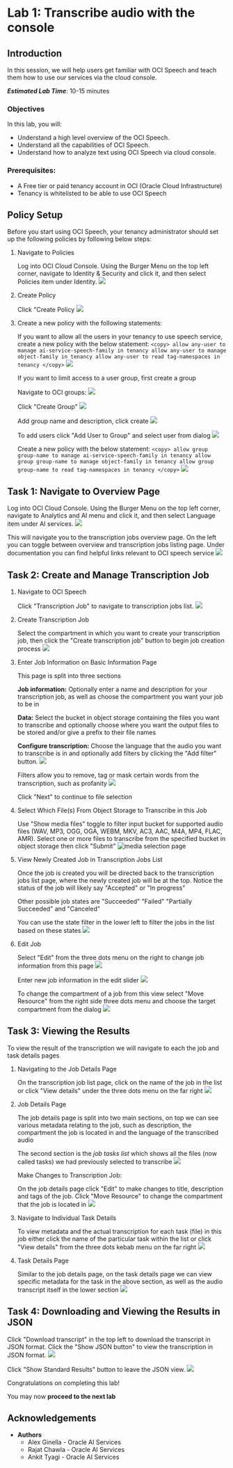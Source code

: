 # Lab 1: Transcribe audio with the console

## Introduction
In this session, we will help users get familiar with OCI Speech and teach them how to use our services via the cloud console.

***Estimated Lab Time***: 10-15 minutes

### Objectives

In this lab, you will:
- Understand a high level overview of the OCI Speech.
- Understand all the capabilities of OCI Speech.
- Understand how to analyze text using OCI Speech via cloud console.

### Prerequisites:
- A Free tier or paid tenancy account in OCI (Oracle Cloud Infrastructure)
- Tenancy is whitelisted to be able to use OCI Speech

## **Policy Setup**

Before you start using OCI Speech, your tenancy administrator should set up the following policies by following below steps:

1. Navigate to Policies

    Log into OCI Cloud Console. Using the Burger Menu on the top left corner, navigate to Identity & Security and click it, and then select Policies item under Identity.
        ![](./images/policy1.png " ")


2. Create Policy

    Click "Create Policy
        ![](./images/policy2.png " ")


3. Create a new policy with the following statements:

    If you want to allow all the users in your tenancy to use speech service, create a new policy with the below statement:
        ```
        <copy>
        allow any-user to manage ai-service-speech-family in tenancy
        allow any-user to manage object-family in tenancy
        allow any-user to read tag-namespaces in tenancy
        </copy>
        ```
        ![](./images/any-user-policy.png " ")


    If you want to limit access to a user group, first create a group

    Navigate to OCI groups:
        ![](./images/navigate-to-groups.png " ")

    Click "Create Group"
        ![](./images/create-group.png " ")

    Add group name and description, click create
        ![](./images/group-name-description.png " ")

    To add users click "Add User to Group" and select user from dialog
        ![](./images/add-users-to-group.png " ")




    Create a new policy with the below statement:
        ```
        <copy>
        allow group group-name to manage ai-service-speech-family in tenancy
        allow group group-name to manage object-family in tenancy
        allow group group-name to read tag-namespaces in tenancy
        </copy>
        ```
        ![](./images/group-name-policy.png " ")

## **Task 1:** Navigate to Overview Page

Log into OCI Cloud Console. Using the Burger Menu on the top left corner, navigate to Analytics and AI menu and click it, and then select Language item under AI services.
    ![](./images/navigate-to-ai-speech-menu.png " ")

This will navigate you to the transcription jobs overview page.
On the left you can toggle between overview and transcription jobs listing page.
Under documentation you can find helpful links relevant to OCI speech service
    ![](./images/overview-page.png " ")


## **Task 2:** Create and Manage Transcription Job

1. Navigate to OCI Speech

    Click "Transcription Job" to navigate to transcription jobs list.
        ![](./images/click-transcription-job.png " ")

2. Create Transcription Job

    Select the compartment in which you want to create your transcription job, then
    click the "Create transcription job" button to begin job creation process
        ![](./images/create-transcription-job.png " ")    

3. Enter Job Information on Basic Information Page

    This page is split into three sections

    <strong>Job information:</strong> Optionally enter a name and description for your transcription job, as well as choose the compartment you want your job to be in

    <strong>Data:</strong> Select the bucket in object storage containing the files you want to transcribe and optionally choose where you want the output files to be stored and/or give a prefix to their file names

    <strong>Configure transcription:</strong> Choose the language that the audio you want to transcribe is in and optionally add filters by clicking the "Add filter" button.
        ![](./images/basic-information-page.png " ")

    Filters allow you to remove, tag or mask certain words from the transcription, such as profanity
        ![](./images/filters.png " ")

    Click "Next" to continue to file selection


4. Select Which File(s) From Object Storage to Transcribe in this Job

    Use "Show media files" toggle to filter input bucket for supported audio files (WAV, MP3, OGG, OGA, WEBM, MKV, AC3, AAC, M4A, MP4, FLAC, AMR).
    Select one or more files to transcribe from the specified bucket in object storage then click "Submit"
        ![media selection page](./images/select-media-files.png " ")

5. View Newly Created Job in Transcription Jobs List

    Once the job is created you will be directed back to the transcription jobs list page, where the newly created job will be at the top. Notice the status of the job will likely say "Accepted" or "In progress"

    Other possible job states are "Succeeded" "Failed" "Partially Succeeded" and "Canceled"

    You can use the state filter in the lower left to filter the jobs in the list based on these states
        ![](./images/new-job-in-list.png " ")

6. Edit Job

    Select "Edit" from the three dots menu on the right to change job information from this page
        ![](./images/kebab-edit.png " ")

    Enter new job information in the edit slider
        ![](./images/edit-slider.png " ")

    To change the compartment of a job from this view select "Move Resource" from the right side three dots menu and choose the target compartment from the dialog
        ![](./images/kebab-move-resource.png " ")

## **Task 3:** Viewing the Results

To view the result of the transcription we will navigate to each the job and task details pages

1. Navigating to the Job Details Page

    On the transcription job list page, click on the name of the job in the list or click "View details" under the three dots  menu on the far right
        ![](./images/navigate-to-job-details.png " ")

2. Job Details Page

    The job details page is split into two main sections, on top we can see various metadata relating to the job, such as description, the compartment the job is located in and the language of the transcribed audio

    The second section is the <i>job tasks list</i> which shows all the files (now called tasks) we had previously selected to transcribe
        ![](./images/job-details-page.png " ")

    Make Changes to Transcription Job:

    On the job details page click "Edit" to make changes to title, description and tags of the job. Click "Move Resource" to change the compartment that the job is located in
        ![](./images/edit-move-resource-details-page.png " ")

3. Navigate to Individual Task Details

    To view metadata and the actual transcription for each task (file) in this job either click the name of the particular task within the list or click "View details" from the three dots kebab menu on the far right
        ![](./images/navigate-to-task-details.png " ")

4. Task Details Page

    Similar to the job details page, on the task details page we can view specific metadata for the task in the above section, as well as the audio transcript itself in the lower section
        ![](./images/task-details-page.png " ")


## **Task 4:** Downloading and Viewing the Results in JSON

Click "Download transcript" in the top left to download the transcript in JSON format. Click the "Show JSON button" to view the transcription in JSON format.
    ![](./images/show-json-button.png " ")

Click "Show Standard Results" button to leave the JSON view. 
    ![](./images/show-standard-results.png " ")



Congratulations on completing this lab!

You may now **proceed to the next lab**

## Acknowledgements
* **Authors**
    * Alex Ginella  - Oracle AI Services
    * Rajat Chawla  - Oracle AI Services
    * Ankit Tyagi -  Oracle AI Services
